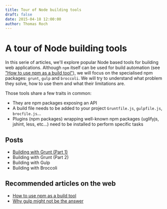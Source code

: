 ```yaml
---
title: Tour of Node building tools
draft: false
date: 2015-04-18 12:00:00
author: Thomas Roch
---
```


# A tour of Node building tools

In this serie of articles, we'll explore popular Node based tools for building web applications.
Although `npm` itself can be used for build automation (see ["How to use npm as a build tool"](http://blog.keithcirkel.co.uk/how-to-use-npm-as-a-build-tool/)),
we will focus on the specialised npm packages: `grunt`, `gulp` and `broccoli`. We will try to understand what problem they solve, how to use them
and what their limitations are.

Those tools share a few traits in common:
- They are npm packages exposing an API
- A build file needs to be added to your project `Gruntfile.js`, `gulpfile.js`, `brocfile.js`...
- Plugins (npm packages) wrapping well-known npm packages (uglifyjs, jshint, less, etc...) need to be installed to perform specific tasks

## Posts

- [Building with Grunt (Part 1)](/posts/2015/04/18/building-with-grunt-part-1)
- Building with Grunt (Part 2)
- Building with Gulp
- Building with Broccoli

## Recommended articles on the web

- [How to use npm as a build tool](http://blog.keithcirkel.co.uk/how-to-use-npm-as-a-build-tool/)
- [Why gulp might not be the answer](http://scm.io/blog/hack/2014/07/why-gulp-might-not-be-the-answer/)
